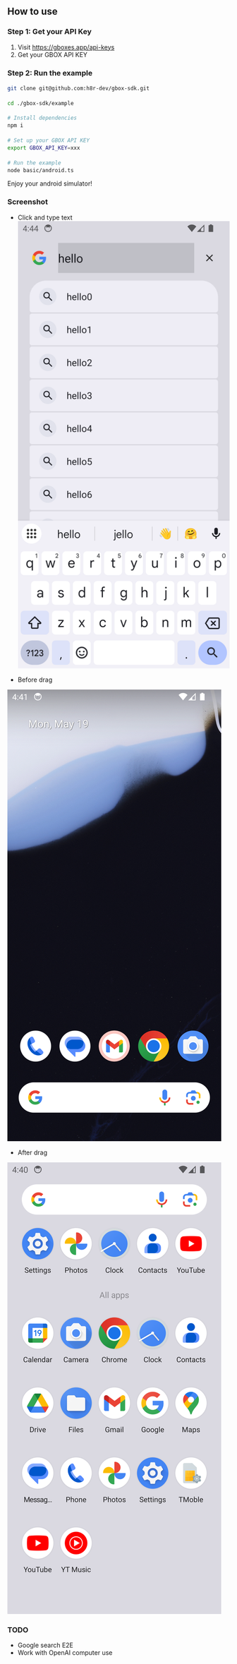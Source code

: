 ## How to use

### Step 1: Get your API Key
1. Visit https://gboxes.app/api-keys
2. Get your GBOX API KEY

### Step 2: Run the example
```bash
git clone git@github.com:h8r-dev/gbox-sdk.git

cd ./gbox-sdk/example

# Install dependencies
npm i

# Set up your GBOX API KEY
export GBOX_API_KEY=xxx

# Run the example
node basic/android.ts
```

Enjoy your android simulator!

### Screenshot
- Click and type text
![Click and type](click_and_type.png)

- Before drag

![Before Drag](before_drag.png)

- After drag

![After Drag](after_drag.png)

### TODO
- Google search E2E
- Work with OpenAI computer use